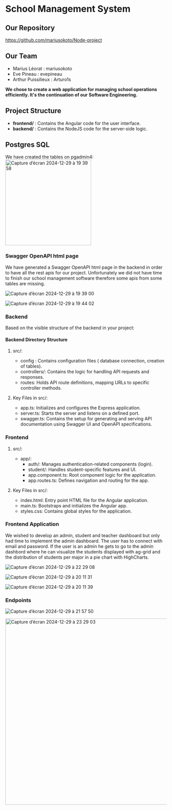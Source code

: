# School Management System

## Our Repository
https://github.com/mariusokoto/Node-project

## Our Team
- Marius Léorat : mariusokoto
- Eve Pineau : evepineau
- Arthur Puissilieux : Arturo1s

**We chose to create a web application for managing school operations efficiently. It's the continuation of our Software Engineering.**


## Project Structure
- **frontend/** : Contains the Angular code for the user interface.
- **backend/** : Contains the NodeJS code for the server-side logic.

## Postgres SQL
We have created the tables on pgadmin4:
<img width="268" alt="Capture d’écran 2024-12-29 à 19 39 58" src="https://github.com/user-attachments/assets/83dd6591-472c-4617-87a6-dfedd9a00645" />

### Swagger OpenAPI html page
We have generated a Swagger OpenAPI html page in the backend in order to have all the rest apis for our project. Unfortunately we did not have time to finish our school management software therefore some apis from some tables are missing. 

![Capture d’écran 2024-12-29 à 19 39 00](https://github.com/user-attachments/assets/138d667e-1d51-4fe1-a814-6caaa48d7911)


![Capture d’écran 2024-12-29 à 19 44 02](https://github.com/user-attachments/assets/3587ff34-f14c-48ac-bd2b-8f33662bdfe5)


### Backend
Based on the visible structure of the backend in your project:

#### Backend Directory Structure
1. src/:  
   - config : Contains configuration files ( database connection, creation of tables).  
   - controllers/: Contains the logic for handling API requests and responses.  
   - routes: Holds API route definitions, mapping URLs to specific controller methods.  

2. Key Files in src/:  
   - app.ts: Initializes and configures the Express application.  
   - server.ts: Starts the server and listens on a defined port.  
   - swagger.ts: Contains the setup for generating and serving API documentation using Swagger UI and OpenAPI specifications.


### Frontend
1. src/:  
   - app/:  
     - auth/: Manages authentication-related components (login).  
     - student/: Handles student-specific features and UI.  
     - app.component.ts: Root component logic for the application.  
     - app.routes.ts: Defines navigation and routing for the app.  

2. Key Files in src/:  
   - index.html: Entry point HTML file for the Angular application.  
   - main.ts: Bootstraps and initializes the Angular app.  
   - styles.css: Contains global styles for the application.  


### Frontend Application 

We wished to develop an admin, student and teacher dashboard but only had time to implement the admin dashboard. 
The user has to connect with email and password. If the user is an admin he gets to go to the admin dashbord where he can visualize the students displayed with ag-grid and the distribution of students per major in a pie chart with HighCharts. 

![Capture d’écran 2024-12-29 à 22 29 08](https://github.com/user-attachments/assets/1a2c7550-23a5-458d-8b70-b87f3dc819bc)



![Capture d’écran 2024-12-29 à 20 11 31](https://github.com/user-attachments/assets/0eeab751-638a-4cd1-b671-bbfbed8eadeb)



![Capture d’écran 2024-12-29 à 20 11 39](https://github.com/user-attachments/assets/e3de6282-83b1-4e8a-8e20-e938b1695536)



### Endpoints


![Capture d’écran 2024-12-29 à 21 57 50](https://github.com/user-attachments/assets/493beb0c-4ee1-4fae-98c8-fec944ce0a3d)


<img width="582" alt="Capture d’écran 2024-12-29 à 23 29 03" src="https://github.com/user-attachments/assets/85eba3f3-6165-474d-a31f-e1d5d7ca68df" />



